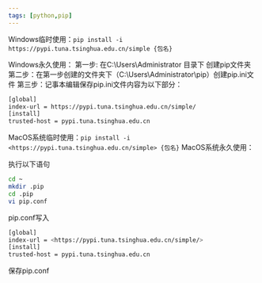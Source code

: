 ```yaml
---
tags: [python,pip]
---
```



Windows临时使用：`pip install -i https://pypi.tuna.tsinghua.edu.cn/simple {包名}`

Windows永久使用：
第一步: 在C:\Users\Administrator 目录下 创建pip文件夹
第二步：在第一步创建的文件夹下（C:\Users\Administrator\pip）创建pip.ini文件
第三步：记事本编辑保存pip.ini文件内容为以下部分：

``` bash
[global]
index-url = https://pypi.tuna.tsinghua.edu.cn/simple/
[install]
trusted-host = pypi.tuna.tsinghua.edu.cn

```

MacOS系统临时使用：`pip install -i <https://pypi.tuna.tsinghua.edu.cn/simple> {包名}`
MacOS系统永久使用：

执行以下语句

``` bash
cd ~
mkdir .pip
cd .pip
vi pip.conf
```

pip.conf写入

``` bash
[global]
index-url = <https://pypi.tuna.tsinghua.edu.cn/simple/>
[install]
trusted-host = pypi.tuna.tsinghua.edu.cn
```

保存pip.conf
